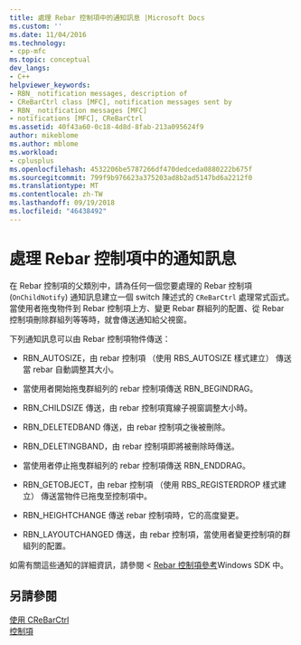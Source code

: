 ```yaml
---
title: 處理 Rebar 控制項中的通知訊息 |Microsoft Docs
ms.custom: ''
ms.date: 11/04/2016
ms.technology:
- cpp-mfc
ms.topic: conceptual
dev_langs:
- C++
helpviewer_keywords:
- RBN_ notification messages, description of
- CReBarCtrl class [MFC], notification messages sent by
- RBN_ notification messages [MFC]
- notifications [MFC], CReBarCtrl
ms.assetid: 40f43a60-0c18-4d8d-8fab-213a095624f9
author: mikeblome
ms.author: mblome
ms.workload:
- cplusplus
ms.openlocfilehash: 4532206be5787266df470dedceda0880222b675f
ms.sourcegitcommit: 799f9b976623a375203ad8b2ad5147bd6a2212f0
ms.translationtype: MT
ms.contentlocale: zh-TW
ms.lasthandoff: 09/19/2018
ms.locfileid: "46438492"
---
```

# <a name="processing-notification-messages-in-a-rebar-control"></a>處理 Rebar 控制項中的通知訊息

在 Rebar 控制項的父類別中，請為任何一個您要處理的 Rebar 控制項 (`OnChildNotify`) 通知訊息建立一個 switch 陳述式的 `CReBarCtrl` 處理常式函式。 當使用者拖曳物件到 Rebar 控制項上方、變更 Rebar 群組列的配置、從 Rebar 控制項刪除群組列等等時，就會傳送通知給父視窗。

下列通知訊息可以由 Rebar 控制項物件傳送：

- RBN_AUTOSIZE，由 rebar 控制項 （使用 RBS_AUTOSIZE 樣式建立） 傳送當 rebar 自動調整其大小。

- 當使用者開始拖曳群組列的 rebar 控制項傳送 RBN_BEGINDRAG。

- RBN_CHILDSIZE 傳送，由 rebar 控制項寬線子視窗調整大小時。

- RBN_DELETEDBAND 傳送，由 rebar 控制項之後被刪除。

- RBN_DELETINGBAND，由 rebar 控制項即將被刪除時傳送。

- 當使用者停止拖曳群組列的 rebar 控制項傳送 RBN_ENDDRAG。

- RBN_GETOBJECT，由 rebar 控制項 （使用 RBS_REGISTERDROP 樣式建立） 傳送當物件已拖曳至控制項中。

- RBN_HEIGHTCHANGE 傳送 rebar 控制項時，它的高度變更。

- RBN_LAYOUTCHANGED 傳送，由 rebar 控制項，當使用者變更控制項的群組列的配置。

如需有關這些通知的詳細資訊，請參閱 < [Rebar 控制項參考](https://msdn.microsoft.com/library/windows/desktop/bb774375)Windows SDK 中。

## <a name="see-also"></a>另請參閱

[使用 CReBarCtrl](../mfc/using-crebarctrl.md)<br/>
[控制項](../mfc/controls-mfc.md)

